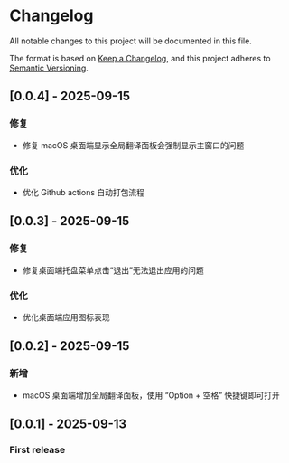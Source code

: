 # Changelog

All notable changes to this project will be documented in this file.

The format is based on [Keep a Changelog](https://keepachangelog.com/en/1.1.0/),
and this project adheres to [Semantic Versioning](https://semver.org/spec/v2.0.0.html).

## [0.0.4] - 2025-09-15

### 修复

- 修复 macOS 桌面端显示全局翻译面板会强制显示主窗口的问题

### 优化

- 优化 Github actions 自动打包流程

## [0.0.3] - 2025-09-15

### 修复

- 修复桌面端托盘菜单点击“退出”无法退出应用的问题

### 优化

- 优化桌面端应用图标表现

## [0.0.2] - 2025-09-15

### 新增

- macOS 桌面端增加全局翻译面板，使用 “Option + 空格” 快捷键即可打开

## [0.0.1] - 2025-09-13

### First release